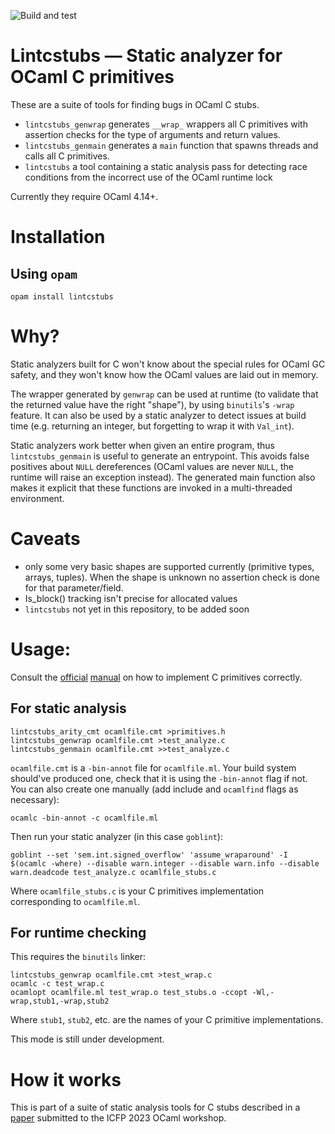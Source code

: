 ![Build and test](https://github.com/edwintorok/lintcstubs/actions/workflows/workflow.yml/badge.svg)

Lintcstubs — Static analyzer for OCaml C primitives
===================================================

These are a suite of tools for finding bugs in OCaml C stubs.

* `lintcstubs_genwrap` generates `__wrap_` wrappers all C primitives with assertion checks for the type of arguments and return values.
* `lintcstubs_genmain` generates a `main` function that spawns threads and calls all C primitives.
* `lintcstubs` a tool containing a static analysis pass for detecting race conditions from the incorrect use of the OCaml runtime lock

Currently they require OCaml 4.14+.

# Installation

## Using `opam`

```
opam install lintcstubs
```

# Why?

Static analyzers built for C won't know about the special rules for OCaml GC safety, and they won't know how the OCaml values are laid out in memory.

The wrapper generated by `genwrap` can be used at runtime (to validate that the returned value have the right "shape"), by using `binutils`'s `-wrap` feature.
It can also be used by a static analyzer to detect issues at build time (e.g. returning an integer, but forgetting to wrap it with `Val_int`).

Static analyzers work better when given an entire program, thus `lintcstubs_genmain` is useful to generate an entrypoint.
This avoids false positives about `NULL` dereferences (OCaml values are never `NULL`, the runtime will raise an exception instead).
The generated main function also makes it explicit that these functions are invoked in a multi-threaded environment.

# Caveats

* only some very basic shapes are supported currently (primitive types, arrays, tuples). When the shape is unknown no assertion check is done for that parameter/field.
* Is_block() tracking isn't precise for allocated values
* `lintcstubs` not yet in this repository, to be added soon

# Usage:

Consult the [official](https://v2.ocaml.org/manual/intfc.html#ss:c-prim-impl)
[manual](https://v2.ocaml.org/manual/intfc.html#ss:c-unboxed) on how to implement C primitives correctly.


## For static analysis

```
lintcstubs_arity_cmt ocamlfile.cmt >primitives.h
lintcstubs_genwrap ocamlfile.cmt >test_analyze.c
lintcstubs_genmain ocamlfile.cmt >>test_analyze.c
```

`ocamlfile.cmt` is a `-bin-annot` file for `ocamlfile.ml`. Your build system should've produced one, check that it is using the `-bin-annot` flag if not.
You can also create one manually (add include and `ocamlfind` flags as necessary):
```
ocamlc -bin-annot -c ocamlfile.ml
```

Then run your static analyzer (in this case `goblint`):
```
goblint --set 'sem.int.signed_overflow' 'assume_wraparound' -I $(ocamlc -where) --disable warn.integer --disable warn.info --disable warn.deadcode test_analyze.c ocamlfile_stubs.c
```

Where `ocamlfile_stubs.c` is your C primitives implementation corresponding to `ocamlfile.ml`.

## For runtime checking

This requires the `binutils` linker:

```
lintcstubs_genwrap ocamlfile.cmt >test_wrap.c
ocamlc -c test_wrap.c
ocamlopt ocamlfile.ml test_wrap.o test_stubs.o -ccopt -Wl,-wrap,stub1,-wrap,stub2
```

Where `stub1`, `stub2`, etc. are the names of your C primitive implementations.

This mode is still under development.

# How it works

This is part of a suite of static analysis tools for C stubs described in a [paper](https://arxiv.org/abs/2307.14909) submitted to the ICFP 2023 OCaml workshop.